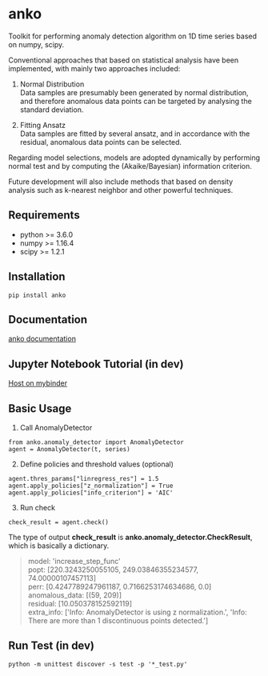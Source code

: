 # anko
Toolkit for performing anomaly detection algorithm on 1D time series based on numpy, scipy.

Conventional approaches that based on statistical analysis have been implemented, with mainly two approaches included:
1. Normal Distribution  
Data samples are presumably been generated by normal distribution, and therefore anomalous data points can be targeted by analysing the standard deviation.  

2. Fitting Ansatz  
Data samples are fitted by several ansatz, and in accordance with the residual, anomalous data points can be selected. 

Regarding model selections, models are adopted dynamically by performing normal test and by computing the (Akaike/Bayesian) information criterion.

Future development will also include methods that based on density analysis such as k-nearest neighbor and other powerful techniques.

## Requirements
* python >= 3.6.0
* numpy >= 1.16.4
* scipy >= 1.2.1

## Installation
```
pip install anko
```

## Documentation
[anko documentation](https://tanlin2013.github.io/anko/html/index.html)

## Jupyter Notebook Tutorial (in dev)
[Host on mybinder](https://mybinder.org/v2/gh/tanlin2013/anko/master?filepath=anko_tutorial.ipynb)

## Basic Usage
1. Call AnomalyDetector
```
from anko.anomaly_detector import AnomalyDetector  
agent = AnomalyDetector(t, series)
```

2. Define policies and threshold values (optional)
```
agent.thres_params["linregress_res"] = 1.5  
agent.apply_policies["z_normalization"] = True  
agent.apply_policies["info_criterion"] = 'AIC'
```

3. Run check
```
check_result = agent.check()
```

The type of output **check_result** is **anko.anomaly_detector.CheckResult**, which is basically a dictionary.
> model: 'increase_step_func'  
> popt: [220.3243250055105, 249.03846355234577, 74.00000107457113]  
> perr: [0.4247789247961187, 0.7166253174634686, 0.0]  
> anomalous_data: [(59, 209)]  
> residual: [10.050378152592119]  
> extra_info: ['Info: AnomalyDetector is using z normalization.', 'Info: There are more than 1 discontinuous points detected.']        

## Run Test (in dev)
```
python -m unittest discover -s test -p '*_test.py'
```
